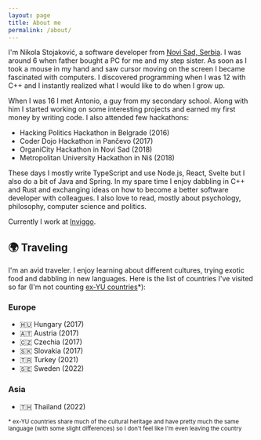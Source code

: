 ```yaml
---
layout: page
title: About me
permalink: /about/
---
```


I'm Nikola Stojaković, a software developer from [Novi Sad, Serbia](https://en.wikipedia.org/wiki/Novi_Sad). I was around 6 when father bought a PC for me and my step sister. As soon as I took a mouse in my hand and saw cursor moving on the screen I became fascinated with computers. I discovered programming when I was 12 with C++ and I instantly realized what I would like to do when I grow up.

When I was 16 I met Antonio, a guy from my secondary school. Along with him I started working on some interesting projects and earned my first money by writing code. I also attended few hackathons:

* Hacking Politics Hackathon in Belgrade (2016)
* Coder Dojo Hackathon in Pančevo (2017)
* OrganiCity Hackathon in Novi Sad (2018)
* Metropolitan University Hackathon in Niš (2018)

These days I mostly write TypeScript and use Node.js, React, Svelte but I also do a bit of Java and Spring. In my spare time I enjoy dabbling in C++ and Rust and exchanging ideas on how to become a better software developer with colleagues. I also love to read, mostly about psychology, philosophy, computer science and politics.

Currently I work at [Inviggo](https://inviggo.com).

## 🌍 Traveling

I'm an avid traveler. I enjoy learning about different cultures, trying exotic food and dabbling in new languages. Here is the list of countries I've visited so far (I'm not counting [ex-YU countries](https://en.wikipedia.org/wiki/Socialist_Federal_Republic_of_Yugoslavia#Legacy)*):

### Europe

* 🇭🇺 Hungary (2017)
* 🇦🇹 Austria (2017)
* 🇨🇿 Czechia (2017)
* 🇸🇰 Slovakia (2017)
* 🇹🇷 Turkey (2021)
* 🇸🇪 Sweden (2022)

### Asia

* 🇹🇭 Thailand (2022)

<small>* ex-YU countries share much of the cultural heritage and have pretty much the same language (with some slight differences) so I don't feel like I'm even leaving the country</small>
